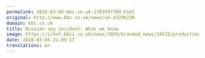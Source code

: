 ```yaml
---
permalink: 2018-03-05-bbc.co.uk-1763597709.html
original: http://www.bbc.co.uk/news/uk-43296238
domain: bbc.co.uk
title: Russian spy incident: What we know
image: https://ichef.bbci.co.uk/news/1024/branded_news/16F2E/production/_100289939_p06067b3.jpg
date: 2018-03-05 21:05:17
translations: en
---
```


